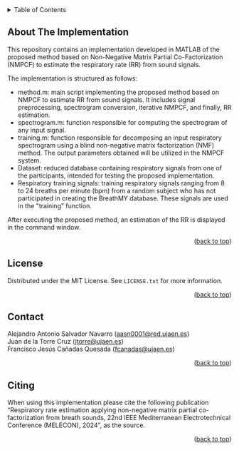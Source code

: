 

<!-- TABLE OF CONTENTS -->
<details>
  <summary>Table of Contents</summary>
  <ol>
    <li>
      <a href="#about-the-database">About The Implementation</a>
    </li>
    <li><a href="#license">License</a></li>
    <li><a href="#contact">Contact</a></li>
    <li><a href="#citing">Citing</a></li>
  </ol>
</details>



<!-- ABOUT THE DATABASE -->
<a name="about-the-implementation"></a>
## About The Implementation

This repository contains an implementation developed in MATLAB of the proposed method based on Non-Negative Matrix Partial Co-Factorization (NMPCF) to estimate the respiratory rate (RR) from sound signals.<br>

The implementation is structured as follows:

 <ul>
  <li> method.m: main script implementing the proposed method based on NMPCF to estimate RR from sound signals. It includes signal preprocessing, spectrogram conversion, iterative NMPCF, and finally, RR estimation.</li>
  <li> spectrogram.m: function responsible for computing the spectrogram of any input signal.</li>
  <li> training.m: function responsible for decomposing an input respiratory spectrogram using a blind non-negative matrix factorization (NMF) method. The output parameters obtained will be utilized in the NMPCF system.</li>
  <li> Dataset: reduced database containing respiratory signals from one of the participants, intended for testing the proposed implementation.</li>
  <li> Respiratory training signals: training respiratory signals ranging from 8 to 24 breaths per minute (bpm) from a random subject who has not participated in creating the BreathMY database. These signals are used in the "training" function.</li>
</ul> 

After executing the proposed method, an estimation of the RR is displayed in the command window.


<p align="right">(<a href="#readme-top">back to top</a>)</p>

<!-- LICENSE -->
<a name="license"></a>
## License

Distributed under the MIT License. See `LICENSE.txt` for more information.

<p align="right">(<a href="#readme-top">back to top</a>)</p>

<!-- CONTACT -->
<a name="contact"></a>
## Contact
Alejandro Antonio Salvador Navarro (aasn0001@red.ujaen.es)
<br>
Juan de la Torre Cruz (jtorre@ujaen.es)
<br>
Francisco Jesús Cañadas Quesada (fcanadas@ujaen.es)

<p align="right">(<a href="#readme-top">back to top</a>)</p>

<!-- CITING -->
<a name="citing"></a>
## Citing
When using this implementation please cite the following publication “Respiratory rate estimation applying non-negative matrix partial co-factorization from breath sounds, 22nd IEEE Mediterranean Electrotechnical Conference (MELECON), 2024”,  as the source.

<p align="right">(<a href="#readme-top">back to top</a>)</p>
